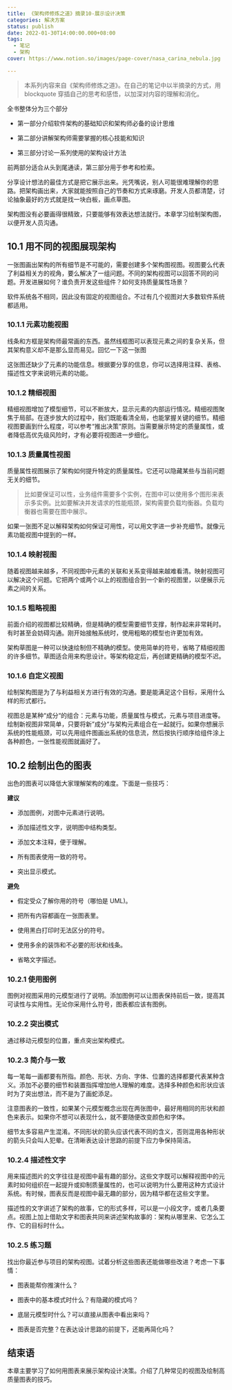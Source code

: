 ```yaml
---
title: 《架构师修炼之道》摘录10-展示设计决策
categories: 解决方案
status: publish
date: 2022-01-30T14:00:00.000+08:00
tags:
  - 笔记
  - 架构
cover: https://www.notion.so/images/page-cover/nasa_carina_nebula.jpg

---
```



> 本系列内容来自《架构师修炼之道》。在自己的笔记中以半摘录的方式，用 blockquote 穿插自己的思考和感悟，以加深对内容的理解和消化。

全书整体分为三个部分

- 第一部分介绍软件架构的基础知识和架构师必备的设计思维

- 第二部分讲解架构师需要掌握的核心技能和知识

- 第三部分讨论一系列使用的架构设计方法

前两部分适合从头到尾通读，第三部分用于参考和检索。

分享设计想法的最佳方式是把它展示出来。光凭嘴说，别人可能很难理解你的思路。把架构画出来，大家就能按照自己的节奏和方式来琢磨。开发人员都清楚，讨论抽象最好的方式就是找一块白板，画点草图。

架构图没有必要画得很精致，只要能够有效表达想法就行。本章学习绘制架构图，以便开发人员沟通。

## 10.1 用不同的视图展现架构

一张图画出架构的所有细节是不可能的，需要创建多个架构图视图。视图要么代表了利益相关方的视角，要么解决了一组问题。不同的架构视图可以回答不同的问题。开发进展如何？谁负责开发这些组件？如何支持质量属性场景？

软件系统各不相同，因此没有固定的视图组合。不过有几个视图对大多数软件系统都适用。

### 10.1.1 元素功能视图

线条和方框是架构师最常画的东西。虽然线框图可以表现元素之间的复杂关系，但其架构意义却不是那么显而易见。回忆一下这一张图

这张图还缺少了元素的功能信息。根据要分享的信息，你可以选择用注释、表格、描述性文字来说明元素的功能。

### 10.1.2 精细视图

精细视图增加了模型细节，可以不断放大，显示元素的内部运行情况。精细视图聚焦于局部。在逐步放大的过程中，我们既能看清全局，也能掌握关键的细节。精细视图要画到什么程度，可以参考“推出决策”原则。当需要展示特定的质量属性，或者降低高优先级风险时，才有必要将视图进一步细化。

### 10.1.3 质量属性视图

质量属性视图展示了架构如何提升特定的质量属性。它还可以隐藏某些与当前问题无关的细节。

> 比如要保证可以性，业务组件需要多个实例，在图中可以使用多个图形来表示多实例。比如要解决并发请求的性能瓶颈，架构需要负载均衡器。负载均衡器也需要在图中展示。

如果一张图不足以解释架构如何保证可用性，可以用文字进一步补充细节。就像元素功能视图中提到的一样。

### 10.1.4 映射视图

随着视图越来越多，不同视图中元素的关联和关系变得越来越难看清。映射视图可以解决这个问题。它把两个或两个以上的视图组合到一个新的视图里，以便展示元素之间的关系。

### 10.1.5 粗略视图

前面介绍的视图都比较精确，但是精确的模型需要细节支撑，制作起来非常耗时。有时甚至会妨碍沟通。刚开始接触系统时，使用粗略的模型也许更加有效。

架构草图是一种可以快速绘制但不精确的模型。使用简单的符号，省略了精细视图的许多细节。草图适合用来构思设计。等架构稳定后，再创建更精确的模型不迟。

### 10.1.6 自定义视图

绘制架构图是为了与利益相关方进行有效的沟通。要是能满足这个目标，采用什么样的形式都行。

视图总是某种“成分“的组合：元素与功能，质量属性与模式，元素与项目进度等。绘制新视图非常简单，只要将新”成分“与架构元素组合在一起就行。如果你想展示系统的性能瓶颈，可以先用组件图画出系统的信息流，然后按执行顺序给组件涂上各种颜色，一张性能视图就画好了。

## 10.2 绘制出色的图表

出色的图表可以降低大家理解架构的难度。下面是一些技巧：

**建议**

- 添加图例，对图中元素进行说明。

- 添加描述性文字，说明图中结构类型。

- 添加文本注释，便于理解。

- 所有图表使用一致的符号。

- 突出显示模式。

**避免**

- 假定受众了解你用的符号（哪怕是 UML)。

- 把所有内容都画在一张图表里。

- 使用黑白打印时无法区分的符号。

- 使用多余的装饰和不必要的形状和线条。

- 省略文字描述。

### 10.2.1 使用图例

图例对视图采用的元模型进行了说明。添加图例可以让图表保持前后一致，提高其可读性与实用性。无论你采用什么符号，图表都应该有图例。

### 10.2.2 突出模式

通过移动元模型的位置，重点突出架构模式。

### 10.2.3 简介与一致

每一笔每一画都要有所指。颜色、形状、方向、字体、位置的选择都要代表某种含义。添加不必要的细节和装置指挥增加他人理解的难度。选择多种颜色和形状应该时为了突出想法，而不是为了画蛇添足。

注意图表的一致性，如果某个元模型概念出现在两张图中，最好用相同的形状和颜色来表示。如果你不想可以表现什么，就不要随便改变颜色和字体。

细节太多容易产生混淆。不同形状的箭头应该代表不同的含义，否则混用各种形状的箭头只会叫人犯晕。在清晰表达设计思路的前提下应力争保持简洁。

### 10.2.4 描述性文字

用来描述图片的文字往往是视图中最有趣的部分。这些文字既可以解释视图中的元素时如何组织在一起提升或抑制质量属性的，也可以说明为什么要用这种方式设计系统。有时候，图表反而是视图中最无趣的部分，因为精华都在这些文字里。

描述性的文字讲述了架构的故事，它的形式多样，可以是一小段文字，或者几条要点。视图上加上借助文字和图表共同来讲述架构故事的：架构从哪里来、它怎么工作、它的目标时什么。

### 10.2.5 练习题

找出你最近参与项目的架构视图。试着分析这些图表还能做哪些改进？考虑一下事情：

- 图表能帮你推演什么？

- 图表中的基本模式时什么？有隐藏的模式吗？

- 底层元模型时什么？可以直接从图表中看出来吗？

- 图表是否完整？在表达设计思路的前提下，还能再简化吗？

## 结束语

本章主要学习了如何用图表来展示架构设计决策。介绍了几种常见的视图及绘制高质量图表的技巧。
